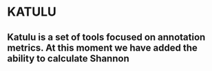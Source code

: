 # KATULU

## Katulu is a set of tools focused on annotation metrics. At this moment we have added the ability to calculate Shannon 
